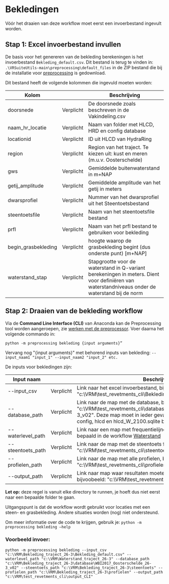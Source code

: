 # Bekledingen

Vóór het draaien van deze workflow moet eerst een invoerbestand ingevult worden. 

## Stap 1: Excel invoerbestand invullen

De basis voor het genereren van de bekleding berekeningen is het invoerbestand `Bekleding_default.csv`. Dit bestand is terug te vinden in: ```.\VRSuiteUtils-main\preprocessing\default_files``` in de ZIP bestand die bij de installatie voor [preprocessing](..\Installaties\VRUtils.md) is gedownload.

Dit bestand heeft de volgende kolommen die ingevuld moeten worden:

| Kolom       	          | 	           | Beschrijving                                                                                                                                                                                 	 |
|------------------------|-------------|------------------------------------------------------------------------------------------------------------------------------------------------------------------------------------------------|
| doorsnede 	              | Verplicht 	 | De doorsnede zoals beschreven in de Vakindeling.csv                                                                                                                                              |
| naam_hr_locatie    	 | Verplicht 	 | Naam van folder met HLCD, HRD en config database                                                                                                                                               |
| locationid     	       | Verplicht 	 | ID uit HLCD van HydraRing                                                                                                                                                                      |
| region    	            | Verplicht 	 | Region van het traject. Te kiezen uit: kust en meren (m.u.v. Oosterschelde)                                                                                                                    |
| gws   	                | Verplicht 	 | Gemiddelde buitenwaterstand in m+NAP                                                                                                                                                           |
| getij_amplitude	       | Verplicht 	 | Gemiddelde amplitude van het getij in meters                                                                                                                                                   |
| dwarsprofiel	          | Verplicht 	 | Nummer van het dwarsprofiel uit het Steentoetsbestand                                                                                                                                          |
| steentoetsfile     	   | Verplicht 	 | Naam van het steentoetsfile bestand                                                                                                                                                            |
| prfl    	              | Verplicht 	 | Naam van het prfl bestand te gebruiken voor bekleding                                                                                                                                          |
| begin_grasbekleding    | Verplicht 	 | hoogte waarop de grasbekleding begint (dus onderste punt) [m+NAP]                                                                                                                              |
| waterstand_stap  	           | Verplicht 	 | Stapgrootte voor de waterstand in Q-variant berekeningen in meters. Dient voor definiëren van waterstandniveaus onder de waterstand bij de norm                                                                 |


## Stap 2: Draaien van de bekleding workflow 

Via de **Command Line Interface (CLI)** van Anaconda kan de Preprocessing tool worden aangeroepen, zie [werken met de preprocessor](werken_met_preprocessor.md). Voer daarna het volgende commando in:

```
python -m preprocessing bekleding {input arguments}”
```

Vervang nog "{input arguments}" met behorend inputs van bekleding: ```--input_naam1 "input_1" --input_naam2 "input_2" etc.```

De inputs voor bekledingen zijn: 

| Input naam       	      | 	           | Beschrijving                                                                                                                                                                                 	                                        |
|-------------------------|-------------|---------------------------------------------------------------------------------------------------------------------------------------------------------------------------------------------------------------------------------------|
| --input_csv 	       | Verplicht 	 | 	Link naar het excel invoerbestand, bijvoorbeeld: "c:\VRM\test_revetments_cli\Bekleding_default.csv"                                                                                                                                  |
| --database_path     	 | Verplicht 	 | Link naar de map met de database, bijvoorbeeld: "c:\VRM\test_revetments_cli\database\WBI2017_Oosterschelde_26-3_v02". Deze map moet in ieder geval een HRD, bijbehorende config, hlcd en hlcd_W_2100.sqlite bevatten                                                                                                                                                 |
| --waterlevel_path    | Verplicht 	 | Link naar een map met frequentielijnen voor de waterstand, zolas bepaald in de workflow [Waterstand](Waterstand.md)      |
| --steentoets_path    	   | Verplicht 	 | Link naar de map met de steentoets files, bijvoorbeeld: "c:\VRM\test_revetments_cli\steentoets"	                                                                                                                                      |
| --profielen_path    | Verplicht 	 | Link naar de map met alle profielen, bijvoobeeld: "c:\VRM\test_revetments_cli\profielen"                                                                                                                                            	 |
| --output_path    | Verplicht 	 | Link naar map waar resultaten moeten worden opgeslagen, bijvoobeeld: "c:\VRM\test_revetments_cli\output_CLI"                                                                                                                          |

**Let op:** deze regel is vanuit elke directory te runnen, je hoeft dus niet eerst naar een bepaalde folder te gaan.

Uitgangspunt is dat de workflow wordt gebruikt voor locaties met een steen- en grasbekleding. Andere situaties worden (nog) niet ondersteund.

Om meer informatie over de code te krijgen, gebruik je: 
``` python -m preprocessing bekleding –help ```

### Voorbeeld invoer: 
```
python -m preprocessing bekleding --input_csv "c:\VRM\Bekleding_traject_26-3\Bekleding_default.csv" --waterlevel_path "c:\VRM\Waterstand_traject_26-3" --database_path "c:\VRM\Bekleding_traject_26-3\database\WBI2017_Oosterschelde_26-3_v02" --steentoets_path "c:\VRM\Bekleding_traject_26-3\steentoets" --profielen_path "c:\VRM\Bekleding_traject_26-3\profielen" --output_path "c:\VRM\test_revetments_cli\output_CLI"
```

